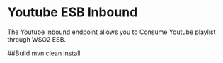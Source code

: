 # Youtube ESB Inbound

The Youtube inbound endpoint allows you to Consume Youtube playlist through WSO2 ESB.

##Build
mvn clean install

